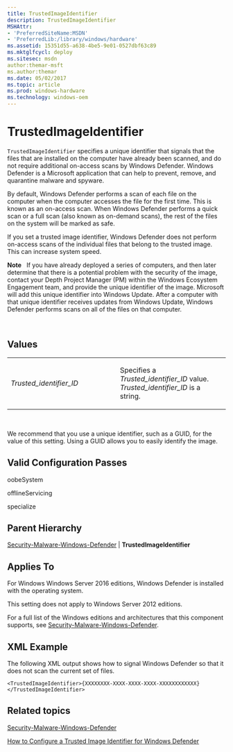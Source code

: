 ```yaml
---
title: TrustedImageIdentifier
description: TrustedImageIdentifier
MSHAttr:
- 'PreferredSiteName:MSDN'
- 'PreferredLib:/library/windows/hardware'
ms.assetid: 15351d55-a638-4be5-9e01-0527dbf63c89
ms.mktglfcycl: deploy
ms.sitesec: msdn
author:themar-msft
ms.author:themar
ms.date: 05/02/2017
ms.topic: article
ms.prod: windows-hardware
ms.technology: windows-oem
---
```


# TrustedImageIdentifier


`TrustedImageIdentifier` specifies a unique identifier that signals that the files that are installed on the computer have already been scanned, and do not require additional on-access scans by Windows Defender. Windows Defender is a Microsoft application that can help to prevent, remove, and quarantine malware and spyware.

By default, Windows Defender performs a scan of each file on the computer when the computer accesses the file for the first time. This is known as an on-access scan. When Windows Defender performs a quick scan or a full scan (also known as on-demand scans), the rest of the files on the system will be marked as safe.

If you set a trusted image identifier, Windows Defender does not perform on-access scans of the individual files that belong to the trusted image. This can increase system speed.

**Note**  
If you have already deployed a series of computers, and then later determine that there is a potential problem with the security of the image, contact your Depth Project Manager (PM) within the Windows Ecosystem Engagement team, and provide the unique identifier of the image. Microsoft will add this unique identifier into Windows Update. After a computer with that unique identifier receives updates from Windows Update, Windows Defender performs scans on all of the files on that computer.

 

## Values


<table>
<colgroup>
<col width="50%" />
<col width="50%" />
</colgroup>
<tbody>
<tr class="odd">
<td><p><em>Trusted_identifier_ID</em></p></td>
<td><p>Specifies a <em>Trusted_identifier_ID</em> value. <em>Trusted_identifier_ID</em> is a string.</p></td>
</tr>
</tbody>
</table>

 

We recommend that you use a unique identifier, such as a GUID, for the value of this setting. Using a GUID allows you to easily identify the image.

## Valid Configuration Passes


oobeSystem

offlineServicing

specialize

## Parent Hierarchy


[Security-Malware-Windows-Defender](security-malware-windows-defender.md) | **TrustedImageIdentifier**

## Applies To


For Windows Windows Server 2016 editions, Windows Defender is installed with the operating system.

This setting does not apply to Windows Server 2012 editions.

For a full list of the Windows editions and architectures that this component supports, see [Security-Malware-Windows-Defender](security-malware-windows-defender.md).

## XML Example


The following XML output shows how to signal Windows Defender so that it does not scan the current set of files.

```
<TrustedImageIdentifier>{XXXXXXXX-XXXX-XXXX-XXXX-XXXXXXXXXXXX}</TrustedImageIdentifier>
```

## Related topics


[Security-Malware-Windows-Defender](security-malware-windows-defender.md)

[How to Configure a Trusted Image Identifier for Windows Defender](http://go.microsoft.com/fwlink/?LinkId=234055)

 

 







